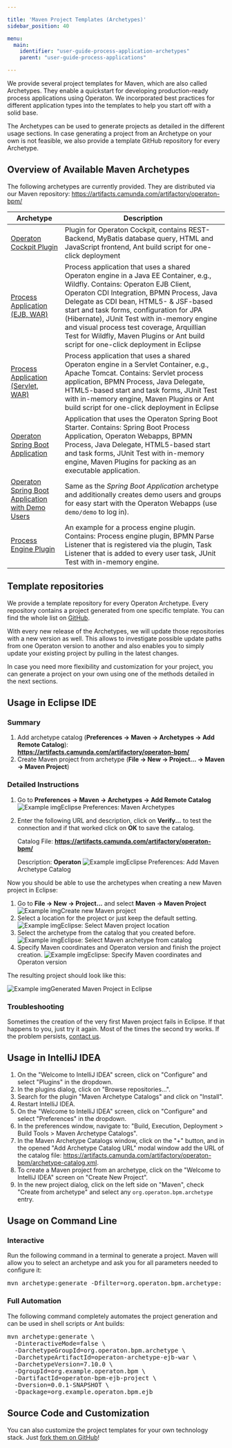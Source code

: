 ```yaml
---

title: 'Maven Project Templates (Archetypes)'
sidebar_position: 40

menu:
  main:
    identifier: "user-guide-process-application-archetypes"
    parent: "user-guide-process-applications"

---
```


We provide several project templates for Maven, which are also called Archetypes.
They enable a quickstart for developing production-ready process applications using Operaton.
We incorporated best practices for different application types into the templates to help you start off with a solid base.

The Archetypes can be used to generate projects as detailed in the different usage sections.
In case generating a project from an Archetype on your own is not feasible, we also provide a template GitHub repository for every Archetype.

## Overview of Available Maven Archetypes

The following archetypes are currently provided. They are distributed via our Maven repository: https://artifacts.camunda.com/artifactory/operaton-bpm/

<table class="table table-bordered">
  <thead>
    <tr><th>Archetype</th><th>Description</th></tr>
  </thead>
  <tbody>
    <tr>
      <td><a href="https://artifacts.camunda.com/artifactory/operaton-bpm/org/operaton/bpm/archetype/operaton-archetype-cockpit-plugin/">Operaton Cockpit Plugin</a></td>
      <td>Plugin for Operaton Cockpit, contains REST-Backend, MyBatis database query, HTML and JavaScript frontend, Ant build script for one-click deployment</td>
    </tr>
    <tr>
      <td><a href="https://artifacts.camunda.com/artifactory/operaton-bpm/org/operaton/bpm/archetype/operaton-archetype-ejb-war/">Process Application (EJB, WAR)</a></td>
      <td>Process application that uses a shared Operaton engine in a Java EE Container, e.g., Wildfly.
          Contains: Operaton EJB Client, Operaton CDI Integration, BPMN Process, Java Delegate as CDI bean, HTML5- & JSF-based start and task forms,
          configuration for JPA (Hibernate), JUnit Test with in-memory engine and visual process test coverage, Arquillian Test for Wildfly, Maven Plugins or Ant build script for one-click deployment in Eclipse</td>
    </tr>
    <tr>
      <td><a href="https://artifacts.camunda.com/artifactory/operaton-bpm/org/operaton/bpm/archetype/operaton-archetype-servlet-war/">Process Application (Servlet, WAR)</a></td>
      <td>Process application that uses a shared Operaton engine in a Servlet Container, e.g., Apache Tomcat.
          Contains: Servlet process application, BPMN Process, Java Delegate, HTML5-based start and task forms,
          JUnit Test with in-memory engine, Maven Plugins or Ant build script for one-click deployment in Eclipse</td>
    </tr>
    <tr>
      <td><a href="https://artifacts.camunda.com/artifactory/operaton-bpm/org/operaton/bpm/archetype/operaton-archetype-spring-boot/">Operaton Spring Boot Application</a></td>
      <td>Application that uses the Operaton Spring Boot Starter.
          Contains: Spring Boot Process Application, Operaton Webapps, BPMN Process, Java Delegate, HTML5-based start and task forms,
          JUnit Test with in-memory engine, Maven Plugins for packing as an executable application.</td>
    </tr>
    <tr>
      <td><a href="https://artifacts.camunda.com/artifactory/operaton-bpm/org/operaton/bpm/archetype/operaton-archetype-spring-boot-demo/">Operaton Spring Boot Application with Demo Users</a></td>
      <td>Same as the <i>Spring Boot Application</i> archetype and additionally creates demo users and groups for easy start with the Operaton Webapps (use <code>demo/demo</code> to log in).</td>
    </tr>
    <tr>
      <td><a href="https://artifacts.camunda.com/artifactory/operaton-bpm/org/operaton/bpm/archetype/operaton-archetype-engine-plugin/">Process Engine Plugin</a></td>
      <td>An example for a process engine plugin.
      Contains: Process engine plugin, BPMN Parse Listener that is registered via the plugin, Task Listener that is added to every user task, JUnit Test with in-memory engine.</td>
    </tr>
  </tbody>
</table>

## Template repositories

We provide a template repository for every Operaton Archetype.
Every repository contains a project generated from one specific template.
You can find the whole list on [GitHub](https://github.com/camunda?q=%22operaton-bpm-archetype-%22).

With every new release of the Archetypes, we will update those repositories with a new version as well.
This allows to investigate possible update paths from one Operaton version to another and also enables you to simply update your existing project by pulling in the latest changes.

In case you need more flexibility and customization for your project, you can generate a project on your own using one of the methods detailed in the next sections.

## Usage in Eclipse IDE

### Summary

1. Add archetype catalog (**Preferences -> Maven -> Archetypes -> Add Remote Catalog**):
    **https://artifacts.camunda.com/artifactory/operaton-bpm/**
2. Create Maven project from archetype (**File -> New -> Project... -> Maven -> Maven Project**)


### Detailed Instructions

1. Go to **Preferences -> Maven -> Archetypes -> Add Remote Catalog**
![Example img](./img/eclipse-00-preferences-maven-archetypes.png)Eclipse Preferences: Maven Archetypes
2. Enter the following URL and description, click on **Verify...** to test the connection and if that worked click on **OK** to save the catalog.

    Catalog File: **https://artifacts.camunda.com/artifactory/operaton-bpm/**

    Description: **Operaton**
![Example img](./img/eclipse-01-add-remote-archetype-catalog.png)Eclipse Preferences: Add Maven Archetype Catalog

Now you should be able to use the archetypes when creating a new Maven project in Eclipse:

1. Go to **File -> New -> Project...** and select **Maven -> Maven Project**
![Example img](./img/eclipse-02-create-maven-project.png)Create new Maven project
2. Select a location for the project or just keep the default setting.
![Example img](./img/eclipse-03-select-maven-project-location.png)Eclipse: Select Maven project location
3. Select the archetype from the catalog that you created before.
![Example img](./img/eclipse-04-select-archetype-from-catalog.png)Eclipse: Select Maven archetype from catalog
4. Specify Maven coordinates and Operaton version and finish the project creation.
![Example img](./img/eclipse-05-specify-maven-coordinates-and-operaton-version.png)Eclipse: Specify Maven coordinates and Operaton version

The resulting project should look like this:

![Example img](./img/eclipse-06-generated-maven-project.png)Generated Maven Project in Eclipse


### Troubleshooting

Sometimes the creation of the very first Maven project fails in Eclipse. If that happens to you, just try it again. Most of the times the second try works. If the problem persists, [contact us](https://forum.operaton.org/).

## Usage in IntelliJ IDEA

1. On the "Welcome to IntelliJ IDEA" screen, click on "Configure" and select "Plugins" in the dropdown.
2. In the plugins dialog, click on "Browse repositories...".
3. Search for the plugin "Maven Archetype Catalogs" and click on "Install".
4. Restart IntelliJ IDEA.
5. On the "Welcome to IntelliJ IDEA" screen, click on "Configure" and select "Preferences" in the dropdown.
6. In the preferences window, navigate to: "Build, Execution, Deployment > Build Tools > Maven Archetype Catalogs".
7. In the Maven Archetype Catalogs window, click on the "+" button, and in the opened "Add Archetype Catalog URL"
   modal window add the  URL of the catalog file: https://artifacts.camunda.com/artifactory/operaton-bpm/archetype-catalog.xml.
8. To create a Maven project from an archetype, click on the "Welcome to IntelliJ IDEA" screen on "Create New Project".
9. In the new project dialog, click on the left side on "Maven", check "Create from archetype"
   and select any `org.operaton.bpm.archetype` entry.

## Usage on Command Line

### Interactive

Run the following command in a terminal to generate a project. Maven will allow you to select an archetype and ask you for all parameters needed to configure it:

<pre class="console">
mvn archetype:generate -Dfilter=org.operaton.bpm.archetype:
</pre>


### Full Automation

The following command completely automates the project generation and can be used in shell scripts or Ant builds:
<pre class="console">
mvn archetype:generate \
  -DinteractiveMode=false \
  -DarchetypeGroupId=org.operaton.bpm.archetype \
  -DarchetypeArtifactId=operaton-archetype-ejb-war \
  -DarchetypeVersion=7.10.0 \
  -DgroupId=org.example.operaton.bpm \
  -DartifactId=operaton-bpm-ejb-project \
  -Dversion=0.0.1-SNAPSHOT \
  -Dpackage=org.example.operaton.bpm.ejb
</pre>


## Source Code and Customization

You can also customize the project templates for your own technology stack. Just [fork them on GitHub](https://github.com/operaton/operaton-archetypes)!
